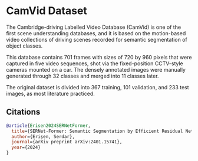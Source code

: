 # CamVid Dataset

The Cambridge-driving Labelled Video Database (CamVid) is one of the first scene understanding databases, 
and it is based on the motion-based video collections of driving scenes recorded for semantic segmentation of object classes. 

This database contains 701 frames with sizes of 720 by 960 pixels that were captured in five video sequences, 
shot via the fixed-position CCTV-style cameras mounted on a car. The densely annotated images were manually 
generated through 32 classes and merged into 11 classes later. 

The original dataset is divided into 367 training, 101 validation, and 233 test images, as most literature practiced. 

## Citations

```bibtex
@article{Erisen2024SERNetFormer,
  title={SERNet-Former: Semantic Segmentation by Efficient Residual Network with Attention-Boosting Gates and Attention-Fusion Networks},
  author={Erişen, Serdar},
  journal={arXiv preprint arXiv:2401.15741},
  year={2024}
}
```
